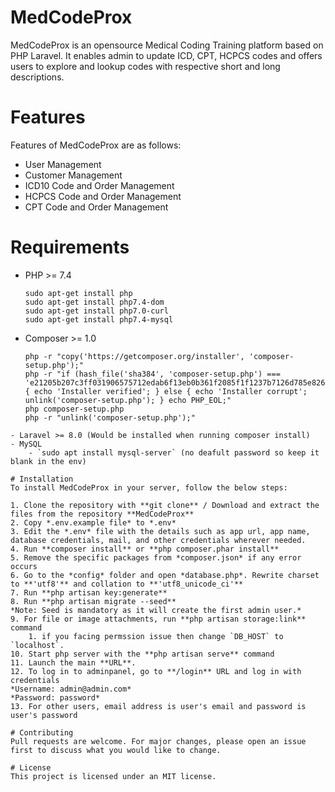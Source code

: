 # MedCodeProx
MedCodeProx is an opensource Medical Coding Training platform based on PHP Laravel. It enables admin to update ICD, CPT, HCPCS codes and offers users to explore and lookup codes with respective short and long descriptions. 

# Features
Features of MedCodeProx are as follows:
- User Management
- Customer Management
- ICD10 Code and Order Management
- HCPCS Code and Order Management
- CPT Code and Order Management

# Requirements
- PHP >= 7.4
    ```
    sudo apt-get install php
    sudo apt-get install php7.4-dom
    sudo apt-get install php7.0-curl
    sudo apt-get install php7.4-mysql
    ```
- Composer >= 1.0
    ```
    php -r "copy('https://getcomposer.org/installer', 'composer-setup.php');"
    php -r "if (hash_file('sha384', 'composer-setup.php') === 'e21205b207c3ff031906575712edab6f13eb0b361f2085f1f1237b7126d785e826a450292b6cfd1d64d92e6563bbde02') { echo 'Installer verified'; } else { echo 'Installer corrupt'; unlink('composer-setup.php'); } echo PHP_EOL;"
    php composer-setup.php
    php -r "unlink('composer-setup.php');"
```
- Laravel >= 8.0 (Would be installed when running composer install)
- MySQL
    - `sudo apt install mysql-server` (no deafult password so keep it blank in the env)

# Installation
To install MedCodeProx in your server, follow the below steps:

1. Clone the repository with **git clone** / Download and extract the files from the repository **MedCodeProx**
2. Copy *.env.example file* to *.env*
3. Edit the *.env* file with the details such as app url, app name, database credentials, mail, and other credentials wherever needed.
4. Run **composer install** or **php composer.phar install**
5. Remove the specific packages from *composer.json* if any error occurs
6. Go to the *config* folder and open *database.php*. Rewrite charset to **'utf8'** and collation to **'utf8_unicode_ci'**
7. Run **php artisan key:generate**
8. Run **php artisan migrate --seed**
*Note: Seed is mandatory as it will create the first admin user.*
9. For file or image attachments, run **php artisan storage:link** command
    1. if you facing permssion issue then change `DB_HOST` to `localhost`.
10. Start php server with the **php artisan serve** command
11. Launch the main **URL**.
12. To log in to adminpanel, go to **/login** URL and log in with credentials
*Username: admin@admin.com*
*Password: password*
13. For other users, email address is user's email and password is user's password

# Contributing
Pull requests are welcome. For major changes, please open an issue first to discuss what you would like to change.

# License
This project is licensed under an MIT license.

